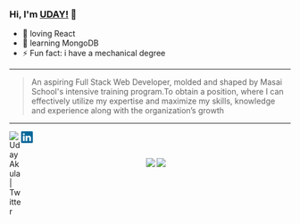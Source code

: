 ### Hi, I'm [UDAY!](https://udaykiran199715.github.io/) 👋

<!-- <img src="https://github.com/udaykiran199715/udaykiran199715/blob/master/mern-stack.png" width="800" height="250" /> -->

- 🔭 loving React
- 🌱 learning MongoDB
- ⚡ Fun fact: i have a mechanical degree


---
>An aspiring Full Stack Web Developer, molded and shaped by Masai School's intensive training program.To obtain a position, where I can effectively utilize my expertise and maximize my skills, knowledge and experience along with the organization’s growth
---


<a href="https://twitter.com/udaymslul">
  <img align="left" alt="Uday Akula | Twitter" width="21px" src="https://raw.githubusercontent.com/anuraghazra/anuraghazra/master/assets/twitter.svg" />
</a> 
<a href="https://www.linkedin.com/in/uday-kiran-akula-18611a157/">
  <img align="left"  alt="Uday Akula | Linkedin" width="21px" src="linkedin.png" />
</a>
<br/>
<br/>

<p align='center'>
  <img src="https://github-readme-stats.vercel.app/api?username=udaykiran199715&theme=dark&show_icons=true&count_private=true" height="207px" /> 
  <img src="https://github-readme-stats.vercel.app/api/top-langs/?username=udaykiran199715&theme=dark"/>

</P>

